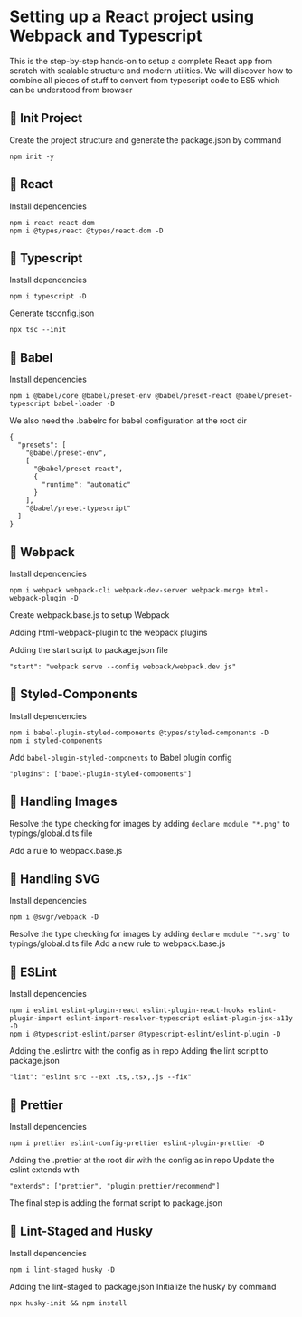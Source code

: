 # Setting up a React project using Webpack and Typescript

This is the step-by-step hands-on to setup a complete React app from scratch with scalable structure and modern utilities. We will discover how to combine all pieces of stuff to convert from typescript code to ES5 which can be understood from browser

## 🌄 Init Project

Create the project structure and generate the package.json by command

    npm init -y

## 🌄 React

Install dependencies

    npm i react react-dom
    npm i @types/react @types/react-dom -D

## 🌄 Typescript

Install dependencies

    npm i typescript -D

Generate tsconfig.json

    npx tsc --init

## 🌄 Babel

Install dependencies

    npm i @babel/core @babel/preset-env @babel/preset-react @babel/preset-typescript babel-loader -D

We also need the .babelrc for babel configuration at the root dir

    {
      "presets": [
        "@babel/preset-env",
        [
          "@babel/preset-react",
          {
            "runtime": "automatic"
          }
        ],
        "@babel/preset-typescript"
      ]
    }

## 🌄 Webpack

Install dependencies

    npm i webpack webpack-cli webpack-dev-server webpack-merge html-webpack-plugin -D

Create webpack.base.js to setup Webpack

Adding html-webpack-plugin to the webpack plugins

Adding the start script to package.json file

    "start": "webpack serve --config webpack/webpack.dev.js"

## 🌄 Styled-Components

Install dependencies

    npm i babel-plugin-styled-components @types/styled-components -D
    npm i styled-components

Add `babel-plugin-styled-components` to Babel plugin config

    "plugins": ["babel-plugin-styled-components"]

## 🌄 Handling Images

Resolve the type checking for images by adding `declare module "*.png"` to typings/global.d.ts file

Add a rule to webpack.base.js

## 🌄 Handling SVG

Install dependencies

    npm i @svgr/webpack -D

Resolve the type checking for images by adding `declare module "*.svg"` to typings/global.d.ts file
Add a new rule to webpack.base.js

## 🌄 ESLint

Install dependencies

    npm i eslint eslint-plugin-react eslint-plugin-react-hooks eslint-plugin-import eslint-import-resolver-typescript eslint-plugin-jsx-a11y -D
    npm i @typescript-eslint/parser @typescript-eslint/eslint-plugin -D

Adding the .eslintrc with the config as in repo
Adding the lint script to package.json

    "lint": "eslint src --ext .ts,.tsx,.js --fix"

## 🌄 Prettier

Install dependencies

    npm i prettier eslint-config-prettier eslint-plugin-prettier -D

Adding the .prettier at the root dir with the config as in repo
Update the eslint extends with

    "extends": ["prettier", "plugin:prettier/recommend"]

The final step is adding the format script to package.json

## 🌄 Lint-Staged and Husky

Install dependencies

    npm i lint-staged husky -D

Adding the lint-staged to package.json
Initialize the husky by command

    npx husky-init && npm install
